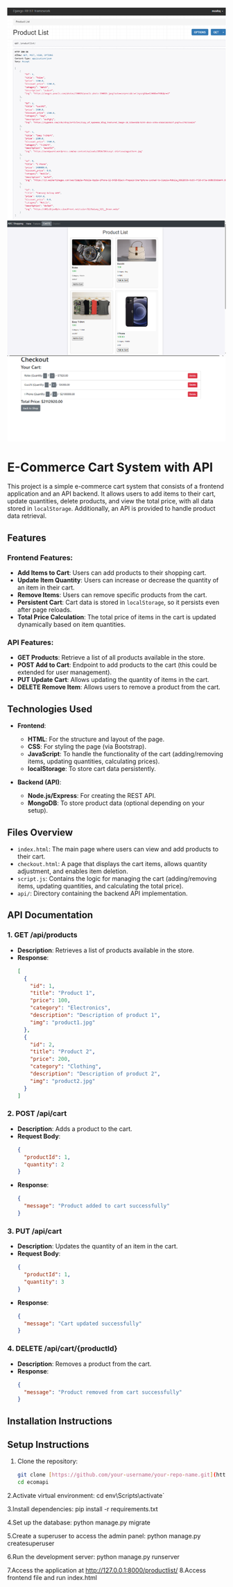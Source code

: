 ![Alt text](./abc.png)
![Alt text](./abcd.png)
![Alt text](./abcde.png)


# E-Commerce Cart System with API

This project is a simple e-commerce cart system that consists of a frontend application and an API backend. It allows users to add items to their cart, update quantities, delete products, and view the total price, with all data stored in `localStorage`. Additionally, an API is provided to handle product data retrieval.

## Features

### Frontend Features:
- **Add Items to Cart**: Users can add products to their shopping cart.
- **Update Item Quantity**: Users can increase or decrease the quantity of an item in their cart.
- **Remove Items**: Users can remove specific products from the cart.
- **Persistent Cart**: Cart data is stored in `localStorage`, so it persists even after page reloads.
- **Total Price Calculation**: The total price of items in the cart is updated dynamically based on item quantities.

### API Features:
- **GET Products**: Retrieve a list of all products available in the store.
- **POST Add to Cart**: Endpoint to add products to the cart (this could be extended for user management).
- **PUT Update Cart**: Allows updating the quantity of items in the cart.
- **DELETE Remove Item**: Allows users to remove a product from the cart.

## Technologies Used

- **Frontend**:
  - **HTML**: For the structure and layout of the page.
  - **CSS**: For styling the page (via Bootstrap).
  - **JavaScript**: To handle the functionality of the cart (adding/removing items, updating quantities, calculating prices).
  - **localStorage**: To store cart data persistently.

- **Backend (API)**:
  - **Node.js/Express**: For creating the REST API.
  - **MongoDB**: To store product data (optional depending on your setup).

## Files Overview

- `index.html`: The main page where users can view and add products to their cart.
- `checkout.html`: A page that displays the cart items, allows quantity adjustment, and enables item deletion.
- `script.js`: Contains the logic for managing the cart (adding/removing items, updating quantities, and calculating the total price).
- `api/`: Directory containing the backend API implementation.

## API Documentation

### 1. **GET /api/products**
   - **Description**: Retrieves a list of products available in the store.
   - **Response**:
     ```json
     [
       {
         "id": 1,
         "title": "Product 1",
         "price": 100,
         "category": "Electronics",
         "description": "Description of product 1",
         "img": "product1.jpg"
       },
       {
         "id": 2,
         "title": "Product 2",
         "price": 200,
         "category": "Clothing",
         "description": "Description of product 2",
         "img": "product2.jpg"
       }
     ]
     ```

### 2. **POST /api/cart**
   - **Description**: Adds a product to the cart.
   - **Request Body**:
     ```json
     {
       "productId": 1,
       "quantity": 2
     }
     ```
   - **Response**:
     ```json
     {
       "message": "Product added to cart successfully"
     }
     ```

### 3. **PUT /api/cart**
   - **Description**: Updates the quantity of an item in the cart.
   - **Request Body**:
     ```json
     {
       "productId": 1,
       "quantity": 3
     }
     ```
   - **Response**:
     ```json
     {
       "message": "Cart updated successfully"
     }
     ```

### 4. **DELETE /api/cart/{productId}**
   - **Description**: Removes a product from the cart.
   - **Response**:
     ```json
     {
       "message": "Product removed from cart successfully"
     }
     ```

## Installation Instructions

## Setup Instructions

1. Clone the repository:
   ```bash
   git clone [https://github.com/your-username/your-repo-name.git](https://github.com/mosfeqahamed/simple_ecommerceApi)
   cd ecomapi
   
2.Activate virtual environment:
cd env\Scripts\activate`

3.Install dependencies:
pip install -r requirements.txt

4.Set up the database:
python manage.py migrate

5.Create a superuser to access the admin panel:
python manage.py createsuperuser

6.Run the development server:
python manage.py runserver

7.Access the application at http://127.0.0.1:8000/productlist/
8.Access frontend file and run index.html
